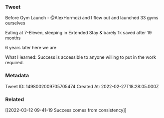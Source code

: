 ### Tweet
Before Gym Launch - @AlexHormozi and I flew out and launched 33 gyms ourselves

Eating at 7-Eleven, sleeping in Extended Stay &amp; barely 1k saved after 19 months

6 years later here we are

What I learned: Success is accessible to anyone willing to put in the work required.

### Metadata
Tweet ID: 1498002009705705474
Created At: 2022-02-27T18:28:05.000Z

### Related
[[2022-03-12 09-41-19 Success comes from consistency]]

